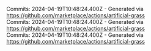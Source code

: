 Commits: 2024-04-19T10:48:24.400Z - Generated via https://github.com/marketplace/actions/artificial-grass
<br>
Commits: 2024-04-19T10:48:24.400Z - Generated via https://github.com/marketplace/actions/artificial-grass
<br>
Commits: 2024-04-19T10:48:24.400Z - Generated via https://github.com/marketplace/actions/artificial-grass
<br>
